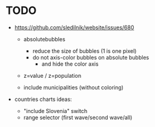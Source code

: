 # TODO

- https://github.com/sledilnik/website/issues/680
    - absolutebubbles
        - reduce the size of bubbles (1 is one pixel)
        - do not axis-color bubbles on absolute bubbles  
            - and hide the color axis 
            

    - z=value / z=population
    - include municipalities (without coloring)

- countries charts ideas:
    - "include Slovenia" switch
    - range selector (first wave/second wave/all)